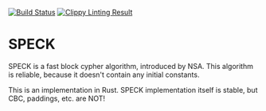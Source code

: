 [![Build Status](https://travis-ci.org/crypto-universe/SPECK.svg?branch=master)](https://travis-ci.org/crypto-universe/SPECK)
[![Clippy Linting Result](https://clippy.bashy.io/github/crypto-universe/SPECK/master/badge.svg)](https://clippy.bashy.io/github/crypto-universe/SPECK/master/log)

# SPECK
SPECK is a fast block cypher algorithm, introduced by NSA.
This algorithm is reliable, because it doesn't contain any initial constants.

This is an implementation in Rust.
SPECK implementation itself is stable, but CBC, paddings, etc. are NOT!
